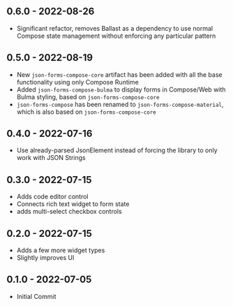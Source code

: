 ## 0.6.0 - 2022-08-26

- Significant refactor, removes Ballast as a dependency to use normal Compose state management without enforcing any
  particular pattern

## 0.5.0 - 2022-08-19

- New `json-forms-compose-core` artifact has been added with all the base functionality using only Compose Runtime
- Added `json-forms-compose-bulma` to display forms in Compose/Web with Bulma styling, based on `json-forms-compose-core` 
- `json-forms-compose` has been renamed to `json-forms-compose-material`, which is also based on `json-forms-compose-core`

## 0.4.0 - 2022-07-16

- Use already-parsed JsonElement instead of forcing the library to only work with JSON Strings

## 0.3.0 - 2022-07-15

- Adds code editor control
- Connects rich text widget to form state
- adds multi-select checkbox controls

## 0.2.0 - 2022-07-15

- Adds a few more widget types
- Slightly improves UI

## 0.1.0 - 2022-07-05

- Initial Commit
